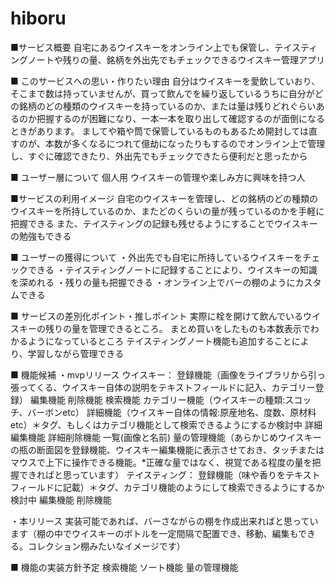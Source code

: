 # hiboru

■サービス概要
  自宅にあるウイスキーをオンライン上でも保管し、テイスティングノートや残りの量、銘柄を外出先でもチェックできるウイスキー管理アプリ

■ このサービスへの思い・作りたい理由
  自分はウイスキーを愛飲していおり、そこまで数は持っていませんが、買って飲んでを繰り返しているうちに自分がどの銘柄のどの種類のウイスキーを持っているのか、または量は残りどれぐらいあるのか把握するのが困難になり、一本一本を取り出して確認するのが面倒になるときがあります。
  ましてや箱や筒で保管しているものもあるため開封しては直すのが、本数が多くなるにつれて億劫になったりもするのでオンライン上で管理し、すぐに確認できたり、外出先でもチェックできたら便利だと思ったから

■ ユーザー層について
  個人用
  ウイスキーの管理や楽しみ方に興味を持つ人

■サービスの利用イメージ
  自宅のウイスキーを管理し、どの銘柄のどの種類のウイスキーを所持しているのか、またどのくらいの量が残っているのかを手軽に把握できる
  また、テイスティングの記録も残せるようにすることでウイスキーの勉強もできる

■ ユーザーの獲得について
  ・外出先でも自宅に所持しているウイスキーをチェックできる
  ・テイスティングノートに記録することにより、ウイスキーの知識を深めれる
  ・残りの量も把握できる
  ・オンライン上でバーの棚のようにカスタムできる


■ サービスの差別化ポイント・推しポイント
  実際に栓を開けて飲んでいるウイスキーの残りの量を管理できるところ。
  まとめ買いをしたものも本数表示でわかるようになっているところ
  テイスティングノート機能も追加することにより、学習しながら管理できる


■ 機能候補
  ・mvpリリース
    ウイスキー：
      登録機能（画像をライブラリから引っ張ってくる、ウイスキー自体の説明をテキストフィールドに記入、カテゴリー登録）
      編集機能
      削除機能
      検索機能
      カテゴリー機能（ウイスキーの種類:スコッチ、バーボンetc）
      詳細機能（ウイスキー自体の情報:原産地名、度数、原材料etc）＊タグ、もしくはカテゴリ機能として検索できるようにするか検討中
      詳細編集機能
      詳細削除機能
      一覧(画像と名前)
      量の管理機能（あらかじめウイスキーの瓶の断面図を登録機能、ウイスキー編集機能に表示させておき、タッチまたはマウスで上下に操作できる機能。*正確な量ではなく、視覚である程度の量を把握できればと思っています）
    テイスティング：
      登録機能（味や香りをテキストフィールドに記載）＊タグ、カテゴリ機能のようにして検索できるようにするか検討中
      編集機能
      削除機能

  ・本リリース
    実装可能であれば、バーさながらの棚を作成出来ればと思っています（棚の中でウイスキーのボトルを一定間隔で配置でき、移動、編集もできる。コレクション棚みたいなイメージです）
    
■ 機能の実装方針予定
  検索機能
  ソート機能
  量の管理機能
